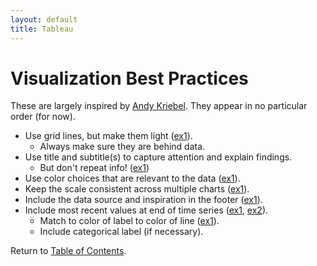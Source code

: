 ```yaml
---
layout: default
title: Tableau
---
```


# Visualization Best Practices

These are largely inspired by [Andy Kriebel](http://www.datavizdoneright.com). They appear in no particular order (for now).

* Use grid lines, but make them light ([ex1](http://www.vizwiz.com/2017/10/gun-control.html)).
    * Always make sure they are behind data.
* Use title and subtitle(s) to capture attention and explain findings.
    * But don't repeat info! ([ex1](http://www.datavizdoneright.com/2017/08/killings-of-blacks-by-whites.html))
* Use color choices that are relevant to the data ([ex1](https://www.nytimes.com/2017/08/14/upshot/killings-of-blacks-by-whites-are-far-more-likely-to-be-ruled-justifiable.html?smid=tw-share)).
* Keep the scale consistent across multiple charts ([ex1](http://www.datavizdoneright.com/2017/08/london-pubs.html)).
* Include the data source and inspiration in the footer ([ex1](http://www.datavizdoneright.com/2017/07/house-prices.html)).
* Include most recent values at end of time series ([ex1](http://www.datavizdoneright.com/2017/05/french-election.html), [ex2](http://www.datavizdoneright.com/2017/06/warriors-vs-cavs.html)).
    * Match to color of label to color of line ([ex1](http://www.datavizdoneright.com/2017/06/warriors-vs-cavs.html)).
    * Include categorical label (if necessary).

Return to [Table of Contents](#toc).
